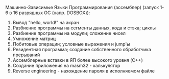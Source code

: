 Машинно-Зависимые Языки Программирования (ассемблер)
(запуск 1-6 в 16 разрядных ОС (напр. DOSBOX)):
1) Вывод "hello, world!" на экран
2) Разбиение программы на сегменты данных, кода и стэка; циклы
3) Разбиение программы на модули; сложение чисел
4) Умножение матриц
5) Побитовые операции; условные выражения и jump'ы
6) Резидентная программа; создание собственного обработчика прерываний
9) Ассемблерные вставки в ЯП более высокого уровня (C++)
10) Создание приложения на masm32 - калькулятор
11) Reverse engineering - нахождение пароля в исполняемом файле
